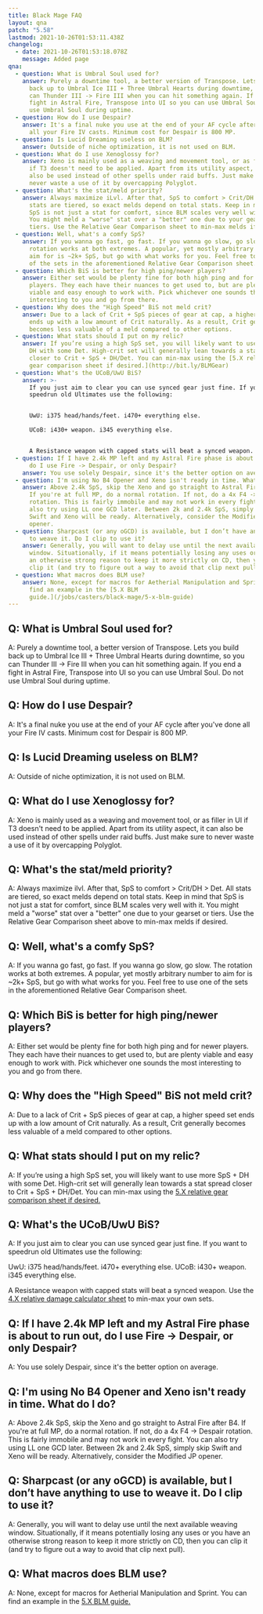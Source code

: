 ```yaml
---
title: Black Mage FAQ
layout: qna
patch: "5.58"
lastmod: 2021-10-26T01:53:11.438Z
changelog:
  - date: 2021-10-26T01:53:18.078Z
    message: Added page
qna:
  - question: What is Umbral Soul used for?
    answer: Purely a downtime tool, a better version of Transpose. Lets you build
      back up to Umbral Ice III + Three Umbral Hearts during downtime, so you
      can Thunder III -> Fire III when you can hit something again. If you end a
      fight in Astral Fire, Transpose into UI so you can use Umbral Soul. Do not
      use Umbral Soul during uptime.
  - question: How do I use Despair?
    answer: It's a final nuke you use at the end of your AF cycle after you've done
      all your Fire IV casts. Minimum cost for Despair is 800 MP.
  - question: Is Lucid Dreaming useless on BLM?
    answer: Outside of niche optimization, it is not used on BLM.
  - question: What do I use Xenoglossy for?
    answer: Xeno is mainly used as a weaving and movement tool, or as filler in UI
      if T3 doesn't need to be applied. Apart from its utility aspect, it can
      also be used instead of other spells under raid buffs. Just make sure to
      never waste a use of it by overcapping Polyglot.
  - question: What's the stat/meld priority?
    answer: Always maximize iLvl. After that, SpS to comfort > Crit/DH > Det. All
      stats are tiered, so exact melds depend on total stats. Keep in mind that
      SpS is not just a stat for comfort, since BLM scales very well with it.
      You might meld a "worse" stat over a "better" one due to your gearset or
      tiers. Use the Relative Gear Comparison sheet to min-max melds if desired.
  - question: Well, what's a comfy SpS?
    answer: If you wanna go fast, go fast. If you wanna go slow, go slow. The
      rotation works at both extremes. A popular, yet mostly arbitrary number to
      aim for is ~2k+ SpS, but go with what works for you. Feel free to use one
      of the sets in the aforementioned Relative Gear Comparison sheet.
  - question: Which BiS is better for high ping/newer players?
    answer: Either set would be plenty fine for both high ping and for newer
      players. They each have their nuances to get used to, but are plenty
      viable and easy enough to work with. Pick whichever one sounds the most
      interesting to you and go from there.
  - question: Why does the "High Speed" BiS not meld crit?
    answer: Due to a lack of Crit + SpS pieces of gear at cap, a higher speed set
      ends up with a low amount of Crit naturally. As a result, Crit generally
      becomes less valuable of a meld compared to other options.
  - question: What stats should I put on my relic?
    answer: If you’re using a high SpS set, you will likely want to use more SpS +
      DH with some Det. High-crit set will generally lean towards a stat spread
      closer to Crit + SpS + DH/Det. You can min-max using the [5.X relative
      gear comparison sheet if desired.](http://bit.ly/BLMGear)
  - question: What's the UCoB/UwU BiS?
    answer: >-
      If you just aim to clear you can use synced gear just fine. If you want to
      speedrun old Ultimates use the following:


      UwU: i375 head/hands/feet. i470+ everything else.

      UCoB: i430+ weapon. i345 everything else.


      A Resistance weapon with capped stats will beat a synced weapon. Use the [4.X relative damage calculator sheet](https://docs.google.com/spreadsheets/d/1mnu8G8p_zC0DVyDz_FNs04tBmUiBq8wRUpxcZf1JOQw/) to min-max your own sets.
  - question: If I have 2.4k MP left and my Astral Fire phase is about to run out,
      do I use Fire -> Despair, or only Despair?
    answer: You use solely Despair, since it's the better option on average.
  - question: I'm using No B4 Opener and Xeno isn't ready in time. What do I do?
    answer: Above 2.4k SpS, skip the Xeno and go straight to Astral Fire after B4.
      If you're at full MP, do a normal rotation. If not, do a 4x F4 -> Despair
      rotation. This is fairly immobile and may not work in every fight. You can
      also try using LL one GCD later. Between 2k and 2.4k SpS, simply skip
      Swift and Xeno will be ready. Alternatively, consider the Modified JP
      opener.
  - question: Sharpcast (or any oGCD) is available, but I don’t have anything to use
      to weave it. Do I clip to use it?
    answer: Generally, you will want to delay use until the next available weaving
      window. Situationally, if it means potentially losing any uses or you have
      an otherwise strong reason to keep it more strictly on CD, then you can
      clip it (and try to figure out a way to avoid that clip next pull).
  - question: What macros does BLM use?
    answer: None, except for macros for Aetherial Manipulation and Sprint. You can
      find an example in the [5.X BLM
      guide.](/jobs/casters/black-mage/5-x-blm-guide)
---
```

## Q: What is Umbral Soul used for?

A: Purely a downtime tool, a better version of Transpose. Lets you build back up to Umbral Ice III + Three Umbral Hearts during downtime, so you can Thunder III -> Fire III when you can hit something again. If you end a fight in Astral Fire, Transpose into UI so you can use Umbral Soul. Do not use Umbral Soul during uptime.

## Q: How do I use Despair?

A: It's a final nuke you use at the end of your AF cycle after you've done all your Fire IV casts. Minimum cost for Despair is 800 MP.

## Q: Is Lucid Dreaming useless on BLM?

A: Outside of niche optimization, it is not used on BLM.

## Q: What do I use Xenoglossy for?

A: Xeno is mainly used as a weaving and movement tool, or as filler in UI if T3 doesn't need to be applied. Apart from its utility aspect, it can also be used instead of other spells under raid buffs. Just make sure to never waste a use of it by overcapping Polyglot.

## Q: What's the stat/meld priority?

A: Always maximize ilvl. After that, SpS to comfort > Crit/DH > Det. All stats are tiered, so exact melds depend on total stats. Keep in mind that SpS is not just a stat for comfort, since BLM scales very well with it. You might meld a "worse" stat over a "better" one due to your gearset or tiers. Use the Relative Gear Comparison sheet above to min-max melds if desired.

## Q: Well, what's a comfy SpS?

A:  If you wanna go fast, go fast. If you wanna go slow, go slow. The rotation works at both extremes. A popular, yet mostly arbitrary number to aim for is ~2k+ SpS, but go with what works for you. Feel free to use one of the sets in the aforementioned Relative Gear Comparison sheet.

## Q: Which BiS is better for high ping/newer players?

A: Either set would be plenty fine for both high ping and for newer players. They each have their nuances to get used to, but are plenty viable and easy enough to work with. Pick whichever one sounds the most interesting to you and go from there.

## Q: Why does the "High Speed" BiS not meld crit?

A: Due to a lack of Crit + SpS pieces of gear at cap, a higher speed set ends up with a low amount of Crit naturally. As a result, Crit generally becomes less valuable of a meld compared to other options.

## Q: What stats should I put on my relic?

A:  If you’re using a high SpS set, you will likely want to use more SpS + DH with some Det. High-crit set will generally lean towards a stat spread closer to Crit + SpS + DH/Det. You can min-max using the [5.X relative gear comparison sheet if desired.](http://bit.ly/BLMGear)

## Q: What's the UCoB/UwU BiS?

A:  If you just aim to clear you can use synced gear just fine. If you want to speedrun old Ultimates use the following:

UwU: i375 head/hands/feet. i470+ everything else.
UCoB: i430+ weapon. i345 everything else.

A Resistance weapon with capped stats will beat a synced weapon. Use the [4.X relative damage calculator sheet](https://docs.google.com/spreadsheets/d/1mnu8G8p_zC0DVyDz_FNs04tBmUiBq8wRUpxcZf1JOQw/) to min-max your own sets.

## Q: If I have 2.4k MP left and my Astral Fire phase is about to run out, do I use Fire -> Despair, or only Despair?

A: You use solely Despair, since it's the better option on average.

## Q: I'm using No B4 Opener and Xeno isn't ready in time. What do I do?

A: Above 2.4k SpS, skip the Xeno and go straight to Astral Fire after B4. If you're at full MP, do a normal rotation. If not, do a 4x F4 -> Despair rotation. This is fairly immobile and may not work in every fight. You can also try using LL one GCD later. Between 2k and 2.4k SpS, simply skip Swift and Xeno will be ready. Alternatively, consider the Modified JP opener.

## Q: Sharpcast (or any oGCD) is available, but I don’t have anything to use to weave it. Do I clip to use it?

A: Generally, you will want to delay use until the next available weaving window. Situationally, if it means potentially losing any uses or you have an otherwise strong reason to keep it more strictly on CD, then you can clip it (and try to figure out a way to avoid that clip next pull).

## Q: What macros does BLM use?

A: None, except for macros for Aetherial Manipulation and Sprint. You can find an example in the [5.X BLM guide.](LINK)